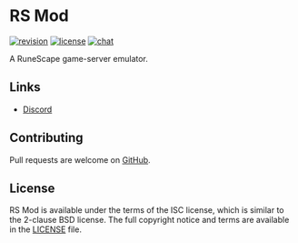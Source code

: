 # RS Mod
[![revision][rev-badge]][patch] [![license][license-badge]][isc] [![chat][discord-badge]][discord]

A RuneScape game-server emulator.

## Links
* [Discord][discord]

## Contributing
Pull requests are welcome on [GitHub](https://github.com/RSMod/rsmod).

## License
RS Mod is available under the terms of the ISC license, which is similar to the 2-clause BSD license. The full copyright notice and terms are available in the [LICENSE][license] file.

[isc]: https://opensource.org/licenses/ISC
[license]: https://github.com/RSMod/rsmod/blob/master/LICENSE.md
[discord]: https://discord.gg/UznZnZR
[patch]: https://oldschool.runescape.wiki/w/Update:God_Wars_Instancing_and_Soul_Wars_Improvements
[rev-badge]: https://img.shields.io/badge/revision-193-important
[license-badge]: https://img.shields.io/badge/license-ISC-informational
[discord-badge]: https://img.shields.io/discord/550024461626114053?color=%237289da&logo=discord
